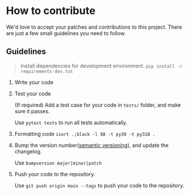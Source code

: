 # How to contribute

We'd love to accept your patches and contributions to this project. There are just a few small guidelines you need to follow.

## Guidelines

> Install dependencies for development environment.
`pip install -r requirements-dev.txt`

1. Write your code

2. Test your code

    (If required) Add a test case for your code in `tests/` folder, and make sure it passes.

    Use `pytest tests` to run all tests automatically.

3. Formatting code `isort .;black -l 88 -t py39 -t py310 .`

4. Bump the version number([semantic versioning](https://semver.org/)), and update the changelog.

    Use `bumpversion major|minor|patch`

5. Push your code to the repository.

    Use `git push origin main --tags` to push your code to the repository.
